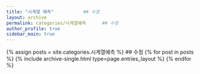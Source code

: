 ```yaml
---
title: "시계열 예측"           ## 수정
layout: archive
permalink: categories/시계열예측      ## 수정
author_profile: true
sidebar_main: true
---
```



{% assign posts = site.categories.시계열예측 %}      ## 수정
{% for post in posts %} {% include archive-single.html type=page.entries_layout %} {% endfor %}
